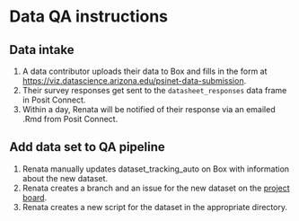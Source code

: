 # Data QA instructions


## Data intake 

1. A data contributor uploads their data to Box and fills in the form at <https://viz.datascience.arizona.edu/psinet-data-submission>. 
1. Their survey responses get sent to the `datasheet_responses` data frame in Posit Connect.
1. Within a day, Renata will be notified of their response via an emailed .Rmd from Posit Connect.
 
## Add data set to QA pipeline

1. Renata manually updates dataset_tracking_auto on Box with information about the new dataset.
1. Renata creates a branch and an issue for the new dataset on the [project board](https://github.com/orgs/PSInetRCN/projects/1).
1. Renata creates a new script for the dataset in the appropriate directory.


